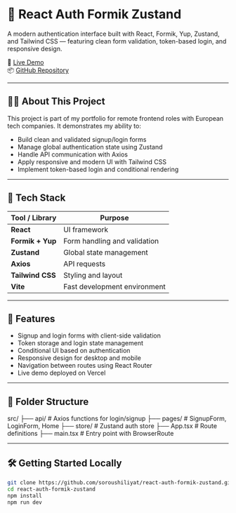 # 🔐 React Auth Formik Zustand

A modern authentication interface built with React, Formik, Yup, Zustand, and Tailwind CSS — featuring clean form validation, token-based login, and responsive design.

🎯 [Live Demo](https://react-auth-formik-zustand.vercel.app/)  
📦 [GitHub Repository](https://github.com/soroushiliyat/react-auth-formik-zustand)

---

## 👨‍💻 About This Project

This project is part of my portfolio for remote frontend roles with European tech companies. It demonstrates my ability to:

- Build clean and validated signup/login forms
- Manage global authentication state using Zustand
- Handle API communication with Axios
- Apply responsive and modern UI with Tailwind CSS
- Implement token-based login and conditional rendering

---

## 🧰 Tech Stack

| Tool / Library | Purpose |
|----------------|---------|
| **React** | UI framework |
| **Formik + Yup** | Form handling and validation |
| **Zustand** | Global state management |
| **Axios** | API requests |
| **Tailwind CSS** | Styling and layout |
| **Vite** | Fast development environment |

---

## 🚀 Features

- Signup and login forms with client-side validation
- Token storage and login state management
- Conditional UI based on authentication
- Responsive design for desktop and mobile
- Navigation between routes using React Router
- Live demo deployed on Vercel

---

## 📂 Folder Structure

src/ ├── api/             # Axios functions for login/signup ├── pages/           # SignupForm, LoginForm, Home ├── store/           # Zustand auth store ├── App.tsx          # Route definitions ├── main.tsx         # Entry point with BrowserRoute


---

## 🛠️ Getting Started Locally

```bash
git clone https://github.com/soroushiliyat/react-auth-formik-zustand.git
cd react-auth-formik-zustand
npm install
npm run dev
